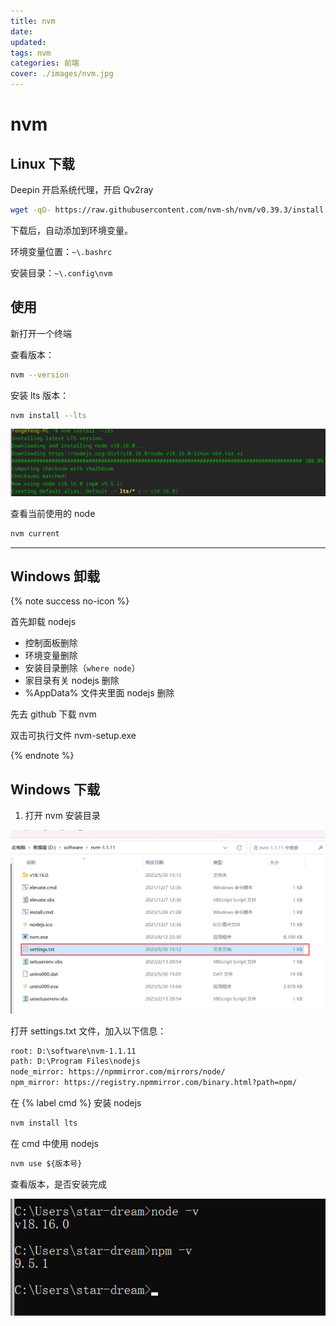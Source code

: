 ```yaml
---
title: nvm
date: 
updated:
tags: nvm
categories: 前端
cover: ./images/nvm.jpg
---
```


# nvm

## Linux 下载

Deepin 开启系统代理，开启 Qv2ray

```bash
wget -qO- https://raw.githubusercontent.com/nvm-sh/nvm/v0.39.3/install.sh | bash
```

下载后，自动添加到环境变量。

环境变量位置：`~\.bashrc`

安装目录：`~\.config\nvm`

## 使用

新打开一个终端

查看版本：

```bash
nvm --version
```

安装 lts 版本：

```bash
nvm install --lts
```

![Img](../FILES/nvm.md/img-20230617144018.png)

查看当前使用的 node

```bash
nvm current
```

---

## Windows 卸载

{% note success no-icon %}

首先卸载 nodejs

- 控制面板删除
- 环境变量删除
- 安装目录删除（`where node`）
- 家目录有关 nodejs 删除
- %AppData% 文件夹里面 nodejs 删除

先去 github 下载 nvm

双击可执行文件 nvm-setup.exe

{%  endnote %}

## Windows 下载

1. 打开 nvm 安装目录

![image-20230530151512400](../FILES/nvm.md/image-20230530151512400.png)

打开 settings.txt 文件，加入以下信息：

```txt
root: D:\software\nvm-1.1.11
path: D:\Program Files\nodejs
node_mirror: https://npmmirror.com/mirrors/node/
npm_mirror: https://registry.npmmirror.com/binary.html?path=npm/
```

在 {% label cmd %} 安装 nodejs

```cmd
nvm install lts
```

在 cmd 中使用 nodejs

```cmd
nvm use ${版本号}
```

查看版本，是否安装完成

![image-20230530151726867](../FILES/nvm.md/image-20230530151726867.png)
